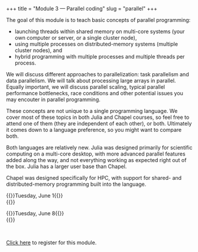 +++
title = "Module 3 — Parallel coding"
slug = "parallel"
+++

The goal of this module is to teach basic concepts of parallel programming:

- launching threads within shared memory on multi-core systems (your own computer or server, or a single cluster node),
- using multiple processes on distributed-memory systems (multiple cluster nodes), and
- hybrid programming with multiple processes and multiple threads per process.

We will discuss different approaches to parallelization: task parallelism and data parallelism. We will talk about
processing large arrays in parallel. Equally important, we will discuss parallel scaling, typical parallel performance
bottlenecks, race conditions and other potential issues you may encouter in parallel programming.

These concepts are not unique to a single programming language. We cover most of these topics in both Julia and Chapel
courses, so feel free to attend one of them (they are independent of each other), or both. Ultimately it comes down to a
language preference, so you might want to compare both.

Both languages are relatively new. Julia was designed primarily for scientific computing on a multi-core desktop, with
more advanced parallel features added along the way, and not everything working as expected right out of the box. Julia
has a larger user base than Chapel.

Chapel was designed specifically for HPC, with support for shared- and distributed-memory programming built into the
language.

{{<cor>}}Tuesday, June 1{{</cor>}} \
{{<c link="/parallel_chapel" topic="Parallel programming in Chapel" >}}

{{<cor>}}Tuesday, June 8{{</cor>}} \
{{<c link="/parallel_julia" topic="Parallel computing in Julia" >}}

<!-- #+BEGIN_export html -->
<!-- <a href="https://www.eventbrite.ca/e/149982540817" target="_blank">Click here</a> to register for this module. -->
<!-- #+END_export -->

&nbsp;

[Click here](https://www.eventbrite.ca/e/149982540817) to register for this module.
